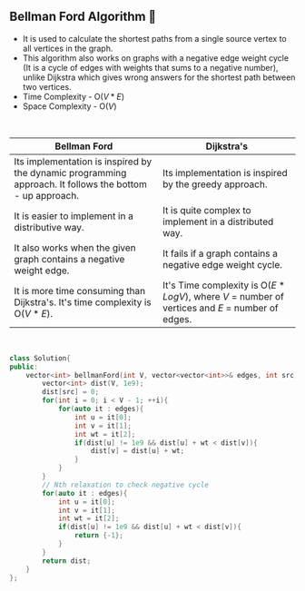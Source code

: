 ## Bellman Ford Algorithm 🚀
- It is used to calculate the shortest paths from a single source vertex to all vertices in the graph.
- This algorithm also works on graphs with a negative edge weight cycle (It is a cycle of edges with weights that sums to a negative number), unlike Dijkstra which gives wrong answers for the shortest path between two vertices.
- Time Complexity - O($V*E$)
- Space Complexity - O($V$)
<br>

| Bellman Ford | Dijkstra's |
|--------------|------------|
|Its implementation is inspired by the dynamic programming approach. It follows the bottom - up approach.|Its implementation is inspired by the greedy approach.|
|It is easier to implement in a distributive way.|It is quite complex to implement in a distributed way.|
|It also works when the given graph contains a negative weight edge.|It fails if a graph contains a negative edge weight cycle.|
|It is more time consuming than Dijkstra's. It's time complexity is O($V*E$).|It's Time complexity is O($E*LogV$), where $V$ = number of vertices and $E$ = number of edges.|
<br>

```cpp
class Solution{
public:
    vector<int> bellmanFord(int V, vector<vector<int>>& edges, int src){
        vector<int> dist(V, 1e9);
        dist[src] = 0;
        for(int i = 0; i < V - 1; ++i){
            for(auto it : edges){
                int u = it[0];
                int v = it[1];
                int wt = it[2];
                if(dist[u] != 1e9 && dist[u] + wt < dist[v]){
                    dist[v] = dist[u] + wt;
                }
            }
        }
        // Nth relaxation to check negative cycle
        for(auto it : edges){
            int u = it[0];
            int v = it[1];
            int wt = it[2];
            if(dist[u] != 1e9 && dist[u] + wt < dist[v]){
                return {-1};
            }
        }
        return dist;
    }
};
```
